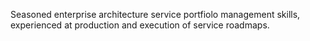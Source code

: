 ---
---
Seasoned enterprise architecture service portfiolo management skills,
experienced at production and execution of service roadmaps.

